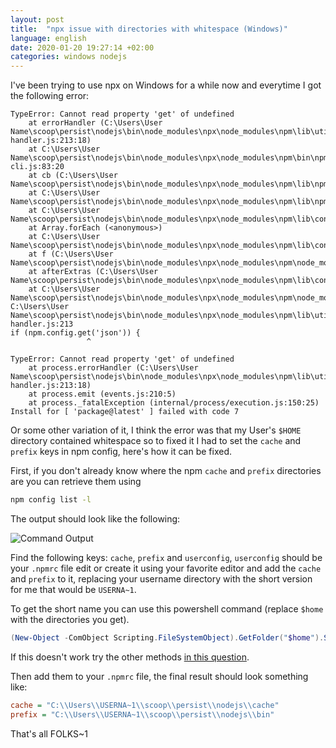 ```yaml
---
layout: post
title:  "npx issue with directories with whitespace (Windows)"
language: english
date: 2020-01-20 19:27:14 +02:00
categories: windows nodejs
---
```



I've been trying to use npx on Windows for a while now and everytime I got the following error:

```log
TypeError: Cannot read property 'get' of undefined
    at errorHandler (C:\Users\User Name\scoop\persist\nodejs\bin\node_modules\npx\node_modules\npm\lib\utils\error-handler.js:213:18)
    at C:\Users\User Name\scoop\persist\nodejs\bin\node_modules\npx\node_modules\npm\bin\npm-cli.js:83:20            
    at cb (C:\Users\User Name\scoop\persist\nodejs\bin\node_modules\npx\node_modules\npm\lib\npm.js:215:22)
    at C:\Users\User Name\scoop\persist\nodejs\bin\node_modules\npx\node_modules\npm\lib\npm.js:253:24
    at C:\Users\User Name\scoop\persist\nodejs\bin\node_modules\npx\node_modules\npm\lib\config\core.js:81:7         
    at Array.forEach (<anonymous>)
    at C:\Users\User Name\scoop\persist\nodejs\bin\node_modules\npx\node_modules\npm\lib\config\core.js:80:13        
    at f (C:\Users\User Name\scoop\persist\nodejs\bin\node_modules\npx\node_modules\npm\node_modules\once\once.js:25:25)
    at afterExtras (C:\Users\User Name\scoop\persist\nodejs\bin\node_modules\npx\node_modules\npm\lib\config\core.js:178:20)
    at C:\Users\User Name\scoop\persist\nodejs\bin\node_modules\npx\node_modules\npm\node_modules\mkdirp\index.js:47:53
C:\Users\User Name\scoop\persist\nodejs\bin\node_modules\npx\node_modules\npm\lib\utils\error-handler.js:213
if (npm.config.get('json')) {
                 ^

TypeError: Cannot read property 'get' of undefined
    at process.errorHandler (C:\Users\User Name\scoop\persist\nodejs\bin\node_modules\npx\node_modules\npm\lib\utils\error-handler.js:213:18)
    at process.emit (events.js:210:5)
    at process._fatalException (internal/process/execution.js:150:25)
Install for [ 'package@latest' ] failed with code 7
```

Or some other variation of it, I think the error was that my User's `$HOME` directory contained whitespace so to fixed it I had to set the `cache` and `prefix` keys in npm config, here's how it can be fixed.

First, if you don't already know where the npm `cache` and `prefix` directories are you can retrieve them using

```bash
npm config list -l
```

The output should look like the following:

![Command Output]({{site.baseurl}}/assets/img/posts/npx/1.png)

Find the following keys: `cache`, `prefix` and `userconfig`, `userconfig` should be your `.npmrc` file edit or create it using your favorite editor and add the `cache` and `prefix` to it, replacing your username directory with the short version for me that would be `USERNA~1`.

To get the short name you can use this powershell command (replace `$home` with the directories you get).

```powershell
(New-Object -ComObject Scripting.FileSystemObject).GetFolder("$home").ShortPath
```

If this doesn't work try the other methods [in this question](https://superuser.com/questions/348079/how-can-i-find-the-short-path-of-a-windows-directory-file).

Then add them to your `.npmrc` file, the final result should look something like:

```ini
cache = "C:\\Users\\USERNA~1\\scoop\\persist\\nodejs\\cache"
prefix = "C:\\Users\\USERNA~1\\scoop\\persist\\nodejs\\bin"
```

That's all FOLKS~1